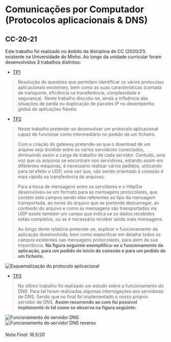 # Comunicações por Computador (Protocolos aplicacionais & DNS)
## CC-20-21

Este trabalho foi realizado no âmbito da disciplina de CC (2020/21) existente na Universidade do Minho. Ao longo da unidade curricular foram desenvolvidos 3 trabalhos distintos:

- [TP1](https://github.com/pVeloso19/CC-20-21/blob/main/TP1/CC-TP1-PL1-G8.pdf)

> Resolução de questões que permitem identificar os vários protocolos aplicacionais existentes, bem como as suas características (camada de transporte, eficiência na transferência, complexidade e segurança). Neste trabalho discutiu-se, ainda a influência das situações de perda ou duplicação de pacotes IP no desempenho global de aplicações fiáveis.

- [TP2](https://github.com/pVeloso19/CC-20-21/blob/main/TP2/CC-TP2-PL1-G08-Rel.pdf)

> Neste trabalho pretende-se desenvolver um protocolo aplicacional capaz de funcionar como intermediário no pedido de um ficheiro.
>
>Com a criação do gateway pretende-se que o download de um arquivo seja dividido entre os vários servidores conectados, diminuindo assim a carga de trabalho de cada servidor. Contudo, uma vez que os arquivos se encontram nos servidores, estando assim em diferentes máquinas, é necessário realizar vários pedidos, utilizando para tal efeito o UDP, uma vez que, não sendo orientado à conexão é mais rápido na transferência de arquivos.
>
>Para a troca de mensagens entre os servidores e o HttpGw desenvolveu-se um formato para as mensagens protocolares, que contém sete campos sendo eles referentes ao tipo da mensagem transportada, ao nome do arquivo que se pretende descarregar, ao conteúdo do arquivo e como as mensagens são transportadas via UDP existe também um campo que indica se os dados recebidos estão completos, ou se é necessário receber ainda mais mensagens.
>
>Ao longo deste relatório pretende-se, explicar o funcionamento da aplicação desenvolvida, bem como especificar em detalhe todos os campos existentes nas mensagens protocolares, para além da sua importância. **Na figura seguinte exemplifica-se o funcionamento da aplicação, para um pedido de inicio de conexão e para um pedido de um ficheiro.**

<picture>
  <img alt="Esquematização do protocolo aplicacional" src="https://media.discordapp.net/attachments/1002574979252105312/1002575038492450886/Imagem1.png?width=980&height=546">
</picture>

- [TP3](https://github.com/pVeloso19/CC-20-21/blob/main/TP3/relatorio/cc-dns-PL1-G08.pdf)

> No último trabalho foi realizado um estudo sobre o funcionamento do DNS. Para tal foram realizadas algumas interrogações aos servidores de DNS. Sendo que no final foi implementado o nosso próprio servidor de DNS. **Assim recorrendo ao core foi possível implementá-lo tal como se observa na figura seguinte:**

<picture>
  <img alt="Funcionamento do servidor DNS" src="https://cdn.discordapp.com/attachments/1002574979252105312/1002577322198695946/Captura_de_ecra_2022-07-29_150337.png?width=593&height=546">
</picture>
<picture>
  <img alt="Funcionamento do servidor DNS reverso" src="https://cdn.discordapp.com/attachments/1002574979252105312/1002577322630721596/Captura_de_ecra_2022-07-29_150407.png">
</picture>

###### Nota Final: 16.5/20
